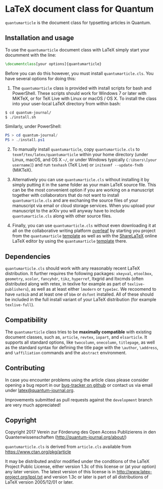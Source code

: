# LaTeX document class for Quantum

`quantumarticle` is the document class for typsetting articles in Quantum.

## Installation and usage

To use the `quantumarticle` document class with LaTeX simply start your documment with the line:

```latex
\documentclass[your options]{quantumarticle}

```
Before you can do this however, you must install `quantumarticle.cls`. You have several options for doing this:

1. The `quantumarticle` class is provided with install scripts for bash and PowerShell. These scripts should work for Windows 7 or later with MiKTeX, or for TeX Live with Linux or macOS / OS X. To install the class into your user-local LaTeX directory from within bash:
 ```bash
 $ cd quantum-journal/
 $ ./install.sh
 ```
 Similarly, under PowerShell:
 ```powershell
 PS > cd quantum-journal/
 PS > ./install.ps1
 ```

2. To manually install `quantumarticle`, copy `quantumarticle.cls` to `texmf/tex/latex/quantumarticle` within your home directory (under Linux, macOS, and OS X `~/`, or under Windows typically `C:\Users\[your username]`) and run `texhash` (TeX Live) or `initexmf --update-fndb` (MiKTeX).

3. Alternatively you can use `quantumarticle.cls` without installing it by simply putting it in the same folder as your main LaTeX source file. This can be the most convenient option if you are working on a manuscript together with collaborators that do not want to install `quantumarticle.cls` and are exchaning the source files of your manuscript via email or cloud storage services. When you upload your manuscript to the arXiv you will anyway have to include `quantumarticle.cls` along with other source files.

4. Finally, you can use `quantumarticle.cls` without even downloading it at all on the collaborative writing platform [overleaf](https://www.overleaf.com/) by starting you project from the `quantumarticle` [template](https://www.overleaf.com/latex/templates/template-for-submission-to-quantum-journal/gsjgyhxrtrzy) as well as with the [ShareLaTeX](https://www.sharelatex.com/project) online LaTeX editor by using the `quantumarticle` [template](https://www.sharelatex.com/templates/5851932b93a02abc513710f3) there.

## Dependencies

`quantumarticle.cls` should work with any reasonably recent LaTeX distribution. It further requires the following packages: `xkeyval`, `etoolbox`, `geometry`, `xcolor`, `fancyhdr`, `tikz`, `hyperref`, ltxgrid and ltxcmds (often distributed along with retex, in texlive for example as part of `texlive-publishers`), as well as at least either `lmodern` or `type1ec`. We recoomend to have `natbib` and at least one of `bbm` or `dsfont` installed. All of these should be included in the full install variant of your LaTeX distribution (for example `texlive-full`).

## Compatibility

The `quantumarticle` class tries to be **maximally compatible** with existing document classes, such as, `article`, `revtex`, `iopart`, and `elsarticle`. It supports all standard options, like `twocolumn`, `onecolumn`, `titlepage`, as well as the standard syntax for defining the title page with the `\author`, `\address`, and `\affiliation` commands and the `abstract` environment.

## Contributing

In case you encounter problems using the article class please consider opening a bug report in our [bug-tracker on github](https://github.com/cgogolin/quantum-journal/issues) or contact us via email under latex@quantum-journal.org.

Improvements submitted as pull requests against the `development` branch are very much appreciated!

## Copyright

Copyright 2017
Verein zur Förderung des Open Access Publizierens in den Quantenwissenschaften
(http://quantum-journal.org/about/)

`quantumarticle.cls` is derived from `article.cls` available from
https://www.ctan.org/pkg/article

It may be distributed and/or modified under the
conditions of the LaTeX Project Public License, either version 1.3c
of this license or (at your option) any later version.
The latest version of this license is in
http://www.latex-project.org/lppl.txt
and version 1.3c or later is part of all distributions of LaTeX
version 2005/12/01 or later.
